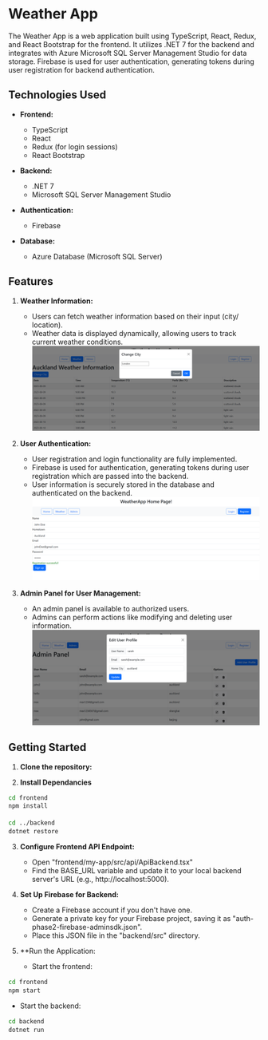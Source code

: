 # Weather App

The Weather App is a web application built using TypeScript, React, Redux, and React Bootstrap for the frontend. It utilizes .NET 7 for the backend and integrates with Azure Microsoft SQL Server Management Studio for data storage. Firebase is used for user authentication, generating tokens during user registration for backend authentication.

## Technologies Used

- **Frontend:**
  - TypeScript
  - React
  - Redux (for login sessions)
  - React Bootstrap

- **Backend:**
  - .NET 7
  - Microsoft SQL Server Management Studio

- **Authentication:**
  - Firebase

- **Database:**
  - Azure Database (Microsoft SQL Server)

## Features

1. **Weather Information:**
   - Users can fetch weather information based on their input (city/ location).
   - Weather data is displayed dynamically, allowing users to track current weather conditions.
![Weather Page](screenshots/screenshot-weather.png)

2. **User Authentication:**
   - User registration and login functionality are fully implemented.
   - Firebase is used for authentication, generating tokens during user registration which are passed into the backend.
   - User information is securely stored in the database and authenticated on the backend.
![User Auth Page](screenshots/screenshot-register-success.png)

3. **Admin Panel for User Management:**
   - An admin panel is available to authorized users.
   - Admins can perform actions like modifying and deleting user information.
![User Auth Page](screenshots/screenshot-admin.png)


## Getting Started

1. **Clone the repository:**

2. **Install Dependancies**
```bash
cd frontend
npm install

cd ../backend
dotnet restore
```

3. **Configure Frontend API Endpoint:**
   - Open "frontend/my-app/src/api/ApiBackend.tsx"
   - Find the BASE_URL variable and update it to your local backend server's URL (e.g., http://localhost:5000).
  
4. **Set Up Firebase for Backend:**
   - Create a Firebase account if you don't have one.
   - Generate a private key for your Firebase project, saving it as "auth-phase2-firebase-adminsdk.json".
   - Place this JSON file in the "backend/src" directory.

5. **Run the Application:
   - Start the frontend:
```bash
cd frontend
npm start
```
   - Start the backend:
```bash
cd backend
dotnet run
```

  
